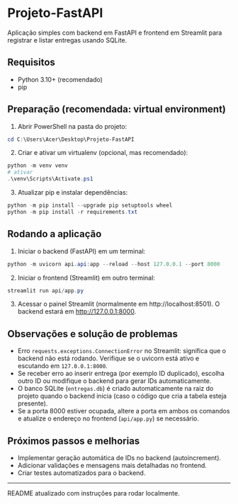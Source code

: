 # Projeto-FastAPI

Aplicação simples com backend em FastAPI e frontend em Streamlit para registrar e listar entregas usando SQLite.

## Requisitos
- Python 3.10+ (recomendado)
- pip

## Preparação (recomendada: virtual environment)
1. Abrir PowerShell na pasta do projeto:
```powershell
cd C:\Users\Acer\Desktop\Projeto-FastAPI
```
2. Criar e ativar um virtualenv (opcional, mas recomendado):
```powershell
python -m venv venv
# ativar
.\venv\Scripts\Activate.ps1
```
3. Atualizar pip e instalar dependências:
```powershell
python -m pip install --upgrade pip setuptools wheel
python -m pip install -r requirements.txt
```

## Rodando a aplicação
1. Iniciar o backend (FastAPI) em um terminal:
```powershell
python -m uvicorn api.api:app --reload --host 127.0.0.1 --port 8000
```
2. Iniciar o frontend (Streamlit) em outro terminal:
```powershell
streamlit run api/app.py
```
3. Acessar o painel Streamlit (normalmente em http://localhost:8501). O backend estará em http://127.0.0.1:8000.

## Observações e solução de problemas
- Erro `requests.exceptions.ConnectionError` no Streamlit: significa que o backend não está rodando. Verifique se o uvicorn está ativo e escutando em `127.0.0.1:8000`.
- Se receber erro ao inserir entrega (por exemplo ID duplicado), escolha outro ID ou modifique o backend para gerar IDs automaticamente.
- O banco SQLite (`entregas.db`) é criado automaticamente na raiz do projeto quando o backend inicia (caso o código que cria a tabela esteja presente).
- Se a porta 8000 estiver ocupada, altere a porta em ambos os comandos e atualize o endereço no frontend (`api/app.py`) se necessário.

## Próximos passos e melhorias
- Implementar geração automática de IDs no backend (autoincrement).
- Adicionar validações e mensagens mais detalhadas no frontend.
- Criar testes automatizados para o backend.

---
README atualizado com instruções para rodar localmente.